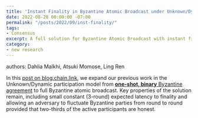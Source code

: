 ```yaml
---
title: 'Instant Finality in Byzantine Atomic Broadcast under Unknown/Dynamic Participation'
date: 2022-08-28 00:00:00 -07:00
permalink: "/posts/2022/09/inst-finality/"
tags:
- Consensus
excerpt: A full solution for Byzantine Atomic Broadcast with instant finality when there is an unknown and dynamic set of active nodes.
category:
- new research
---
```


authors: Dahlia Malkhi, Atsuki Momose, Ling Ren

In this [post on blog.chain.link](https://blog.chain.link/instant-finality-in-byzantine-atomic-broadcast-under-unknown-dynamic-participation/),
we expand our previous work in the Unknown/Dynamic participation model 
from 
[**one-shot, binary** Byzantine agreement](https://blog.chain.link/instant-finality-in-byzantine-generals-with-unknown-and-dynamic-participation/) 
to full Byzantine atomic broadcast. 
Key properties of the solution remain, including small constant (3-round) expected latency to finality and allowing an adversary to fluctuate Byzantine parties from round to round provided that two-thirds of the active participants are honest.
